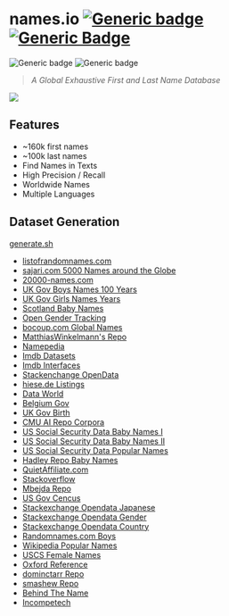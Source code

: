 # names.io [![Generic badge](https://img.shields.io/twitter/follow/KarmakarDebdut?style=social)](https://twitter.com/KarmakarDebdut) [![Generic Badge](https://img.shields.io/twitter/url?style=social&url=https%3A%2F%2Fctt.ac%2F9y3cf)](https://ctt.ac/ui8a7)

![Generic badge](https://img.shields.io/badge/build-success-brightgreen.svg) ![Generic badge](https://img.shields.io/badge/tests-100%25-brightgreen.svg)

> _A Global Exhaustive First and Last Name Database_

<img src='assets/logo.png'/>

## Features

- ~160k first names
- ~100k last names
- Find Names in Texts
- High Precision / Recall
- Worldwide Names
- Multiple Languages

## Dataset Generation

[generate.sh](https://github.com/Debdut/names.io/blob/master/generate/index.sh)

- [listofrandomnames.com](http://listofrandomnames.com/index.cfm?generated)
- [sajari.com 5000 Names around the Globe](https://www.sajari.com/public-data)
- [20000-names.com](http://www.20000-names.com)
- [UK Gov Boys Names 100 Years](https://catalogue.data.gov.bc.ca/dataset/most-popular-boys-names-for-the-past-100-years)
- [UK Gov Girls Names Years](https://catalogue.data.gov.bc.ca/dataset/most-popular-girl-names-for-the-past-100-years)
- [Scotland Baby Names](https://www.nrscotland.gov.uk/statistics-and-data/statistics/statistics-by-theme/vital-events/names/babies-first-names/full-lists-of-babies-first-names-2010-to-2014)
- [Open Gender Tracking](https://github.com/OpenGenderTracking/globalnamedata/tree/master/assets)
- [bocoup.com Global Names](https://bocoup.com/blog/global-name-data)
- [MatthiasWinkelmann's Repo](https://github.com/MatthiasWinkelmann/firstname-database)
- [Namepedia](http://www.namepedia.org/en/firstname/Nabil)
- [Imdb Datasets](https://datasets.imdbws.com)
- [Imdb Interfaces](https://www.imdb.com/interfaces)
- [Stackenchange OpenData](https://opendata.stackexchange.com/questions/46/multinational-list-of-popular-first-names-and-surnames)
- [hiese.de Listings](ftp://ftp.heise.de/pub/ct/listings/0717-182.zip)
- [Data World](https://data.world/howarder/gender-by-name)
- [Belgium Gov](https://statbel.fgov.be/en/open-data/first-names-total-population-municipality)
- [UK Gov Birth](https://www.ons.gov.uk/peoplepopulationandcommunity/birthsdeathsandmarriages/livebirths/bulletins/babynamesenglandandwales/previousReleases)
- [CMU AI Repo Corpora](http://www.cs.cmu.edu/afs/cs/project/ai-repository/ai/areas/nlp/corpora/names)
- [US Social Security Data Baby Names I](https://www.ssa.gov/oact/babynames/limits.html)
- [US Social Security Data Baby Names II](https://www.ssa.gov/OACT/babynames/)
- [US Social Security Data Popular Names](https://www.ssa.gov/cgi-bin/popularnames.cgi)
- [Hadley Repo Baby Names](https://github.com/hadley/data-baby-names/blob/master/baby-names.csv)
- [QuietAffiliate.com](http://www.quietaffiliate.com/free-first-name-and-last-name-databases-csv-and-sql)
- [Stackoverflow](https://stackoverflow.com/questions/1452003/plain-computer-parseable-lists-of-common-first-names)
- [Mbejda Repo](http://mbejda.github.io)
- [US Gov Cencus](https://www2.census.gov/topics/genealogy/1990surnames/dist.all.last)
- [Stackexchange Opendata Japanese](https://opendata.stackexchange.com/questions/1108/database-of-names-of-japanese-and-non-japanese-people)
- [Stackexchange Opendata Gender](https://opendata.stackexchange.com/questions/12234/name-and-gender-dataset)
- [Stackexchange Opendata Country](https://opendata.stackexchange.com/questions/7071/people-names-by-country)
- [Randomnames.com Boys](http://www.randomnames.com/all-boys-names.asp)
- [Wikipedia Popular Names](https://en.wikipedia.org/wiki/List_of_most_popular_given_names#cite_note-ahram2004-2)
- [USCS Female Names](http://www.avss.ucsb.edu/NameFema.HTM)
- [Oxford Reference](http://www.oxfordreference.com/view/10.1093/acref/9780198610601.001.0001/acref-9780198610601?btog=chap&hide=true&page=248&pageSize=10&skipEditions=true&sort=titlesort&source=%2F10.1093%2Facref%2F9780198610601.001.0001%2Facref-9780198610601)
- [dominctarr Repo](https://github.com/dominictarr/random-name/blob/master/first-names.txt)
- [smashew Repo](https://github.com/smashew/NameDatabases/tree/master/NamesDatabases/first%20names)
- [Behind The Name](https://www.behindthename.com/names)
- [Incompetech](https://incompetech.com/named/multi.pl)
